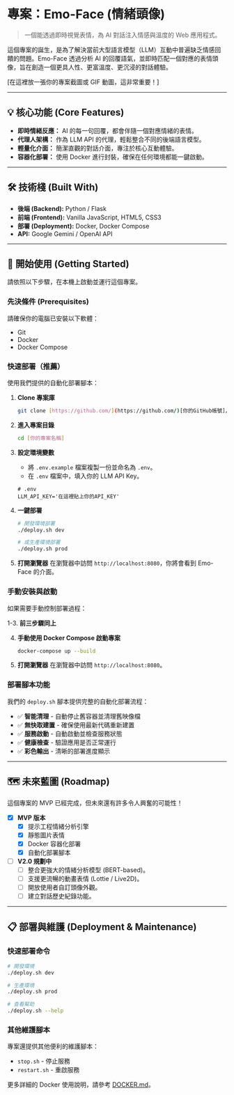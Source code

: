 # 專案：Emo-Face (情緒頭像)

> 一個能透過即時視覺表情，為 AI 對話注入情感與溫度的 Web 應用程式。

這個專案的誕生，是為了解決當前大型語言模型（LLM）互動中普遍缺乏情感回饋的問題。Emo-Face 透過分析 AI 的回覆語氣，並即時匹配一個對應的表情頭像，旨在創造一個更具人性、更富溫度、更沉浸的對話體驗。

[在這裡放一張你的專案截圖或 GIF 動圖，這非常重要！]

---

## 💡 核心功能 (Core Features)

* **即時情緒反應：** AI 的每一句回覆，都會伴隨一個對應情緒的表情。
* **代理人架構：** 作為 LLM API 的代理，輕鬆整合不同的後端語言模型。
* **輕量化介面：** 簡潔直觀的對話介面，專注於核心互動體驗。
* **容器化部署：** 使用 Docker 進行封裝，確保在任何環境都能一鍵啟動。

---

## 🛠️ 技術棧 (Built With)

* **後端 (Backend):** Python / Flask
* **前端 (Frontend):** Vanilla JavaScript, HTML5, CSS3
* **部署 (Deployment):** Docker, Docker Compose
* **API:** Google Gemini / OpenAI API

---

## 🚀 開始使用 (Getting Started)

請依照以下步驟，在本機上啟動並運行這個專案。

### 先決條件 (Prerequisites)

請確保你的電腦已安裝以下軟體：
* Git
* Docker
* Docker Compose

### 快速部署（推薦）

使用我們提供的自動化部署腳本：

1.  **Clone 專案庫**
    ```sh
    git clone [https://github.com/](https://github.com/)[你的GitHub帳號]/[你的專案名稱].git
    ```

2.  **進入專案目錄**
    ```sh
    cd [你的專案名稱]
    ```

3.  **設定環境變數**
    * 將 `.env.example` 檔案複製一份並命名為 `.env`。
    * 在 `.env` 檔案中，填入你的 LLM API Key。
    ```
    # .env
    LLM_API_KEY='在這裡貼上你的API_KEY'
    ```

4.  **一鍵部署**
    ```sh
    # 開發環境部署
    ./deploy.sh dev
    
    # 或生產環境部署
    ./deploy.sh prod
    ```

5.  **打開瀏覽器**
    在瀏覽器中訪問 `http://localhost:8080`，你將會看到 Emo-Face 的介面。

### 手動安裝與啟動

如果需要手動控制部署過程：

1-3. **前三步驟同上**

4.  **手動使用 Docker Compose 啟動專案**
    ```sh
    docker-compose up --build
    ```

5.  **打開瀏覽器**
    在瀏覽器中訪問 `http://localhost:8080`。

### 部署腳本功能

我們的 `deploy.sh` 腳本提供完整的自動化部署流程：

- ✅ **智能清理** - 自動停止舊容器並清理舊映像檔
- ✅ **無快取建置** - 確保使用最新代碼重新建置
- ✅ **服務啟動** - 自動啟動並檢查服務狀態
- ✅ **健康檢查** - 驗證應用是否正常運行
- ✅ **彩色輸出** - 清晰的部署進度顯示

---

## 🗺️ 未來藍圖 (Roadmap)

這個專案的 MVP 已經完成，但未來還有許多令人興奮的可能性！

* [x] **MVP 版本**
    * [x] 提示工程情緒分析引擎
    * [x] 靜態圖片表情
    * [x] Docker 容器化部署
    * [x] 自動化部署腳本
* [ ] **V2.0 規劃中**
    * [ ] 整合更強大的情緒分析模型 (BERT-based)。
    * [ ] 支援更流暢的動畫表情 (Lottie / Live2D)。
    * [ ] 開放使用者自訂頭像外觀。
    * [ ] 建立對話歷史紀錄功能。

---

## 📋 部署與維護 (Deployment & Maintenance)

### 快速部署命令

```bash
# 開發環境
./deploy.sh dev

# 生產環境  
./deploy.sh prod

# 查看幫助
./deploy.sh --help
```

### 其他維護腳本

專案還提供其他便利的維護腳本：

- `stop.sh` - 停止服務
- `restart.sh` - 重啟服務

更多詳細的 Docker 使用說明，請參考 [DOCKER.md](DOCKER.md)。